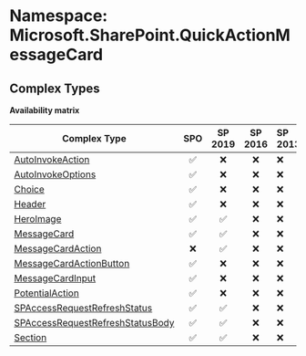 # Namespace: Microsoft.SharePoint.QuickActionMessageCard

## Complex Types

**Availability matrix**

Complex Type | SPO | SP 2019 | SP 2016 | SP 2013
----------|:---:|:-------:|:-------:|:-------
[AutoInvokeAction](./ComplexTypes/AutoInvokeAction.md) | ✅ | ❌ | ❌ | ❌
[AutoInvokeOptions](./ComplexTypes/AutoInvokeOptions.md) | ✅ | ❌ | ❌ | ❌
[Choice](./ComplexTypes/Choice.md) | ✅ | ❌ | ❌ | ❌
[Header](./ComplexTypes/Header.md) | ✅ | ❌ | ❌ | ❌
[HeroImage](./ComplexTypes/HeroImage.md) | ✅ | ✅ | ❌ | ❌
[MessageCard](./ComplexTypes/MessageCard.md) | ✅ | ✅ | ❌ | ❌
[MessageCardAction](./ComplexTypes/MessageCardAction.md) | ❌ | ✅ | ❌ | ❌
[MessageCardActionButton](./ComplexTypes/MessageCardActionButton.md) | ✅ | ❌ | ❌ | ❌
[MessageCardInput](./ComplexTypes/MessageCardInput.md) | ✅ | ❌ | ❌ | ❌
[PotentialAction](./ComplexTypes/PotentialAction.md) | ✅ | ❌ | ❌ | ❌
[SPAccessRequestRefreshStatus](./ComplexTypes/SPAccessRequestRefreshStatus.md) | ✅ | ✅ | ❌ | ❌
[SPAccessRequestRefreshStatusBody](./ComplexTypes/SPAccessRequestRefreshStatusBody.md) | ✅ | ✅ | ❌ | ❌
[Section](./ComplexTypes/Section.md) | ✅ | ✅ | ❌ | ❌
